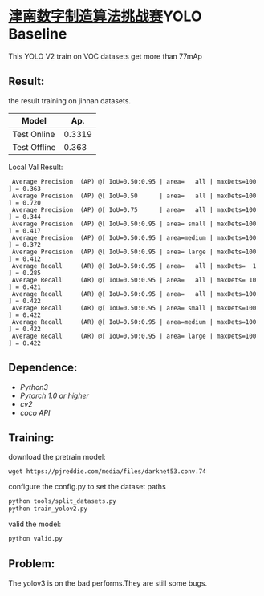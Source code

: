 # [津南数字制造算法挑战赛](https://tianchi.aliyun.com/competition/entrance/231703/introduction)YOLO Baseline
This YOLO V2 train on VOC datasets get more than 77mAp

## Result:
the result training on jinnan datasets.

| Model             |  Ap.        |
| ------------------| ----------- |
| Test Online       |  0.3319     |
| Test Offline      |  0.363      |


Local Val Result:
```
 Average Precision  (AP) @[ IoU=0.50:0.95 | area=   all | maxDets=100 ] = 0.363
 Average Precision  (AP) @[ IoU=0.50      | area=   all | maxDets=100 ] = 0.720
 Average Precision  (AP) @[ IoU=0.75      | area=   all | maxDets=100 ] = 0.344
 Average Precision  (AP) @[ IoU=0.50:0.95 | area= small | maxDets=100 ] = 0.417
 Average Precision  (AP) @[ IoU=0.50:0.95 | area=medium | maxDets=100 ] = 0.372
 Average Precision  (AP) @[ IoU=0.50:0.95 | area= large | maxDets=100 ] = 0.412
 Average Recall     (AR) @[ IoU=0.50:0.95 | area=   all | maxDets=  1 ] = 0.285
 Average Recall     (AR) @[ IoU=0.50:0.95 | area=   all | maxDets= 10 ] = 0.421
 Average Recall     (AR) @[ IoU=0.50:0.95 | area=   all | maxDets=100 ] = 0.422
 Average Recall     (AR) @[ IoU=0.50:0.95 | area= small | maxDets=100 ] = 0.422
 Average Recall     (AR) @[ IoU=0.50:0.95 | area=medium | maxDets=100 ] = 0.422
 Average Recall     (AR) @[ IoU=0.50:0.95 | area= large | maxDets=100 ] = 0.422
```

## Dependence:
- *Python3*
- *Pytorch 1.0 or higher*
- *cv2*
- *coco API*

## Training:
download the pretrain model:
```
wget https://pjreddie.com/media/files/darknet53.conv.74
```

configure the config.py to set the dataset paths
```bash
python tools/split_datasets.py
python train_yolov2.py
```
valid the model:
```bash
python valid.py
```

## Problem:
The yolov3 is on the bad performs.They are still some bugs.




